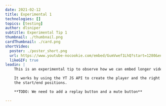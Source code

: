 ```yaml
---
date: 2021-02-12
title: Experimental 1
technologies: []
topics: [testing]
author: dlsniper
subtitle: Experimental Tip 1
thumbnail: ./thumbnail.png
cardThumbnail: ./card.png
shortVideo:
  poster: ./poster_short.png
  url: https://www.youtube-nocookie.com/embed/GumVwef1LhQ?start=1280&end=1285
  likeGIF: true
leadin: |
    This is an experimental tip to observe how we can embed longer videos by using segments.

    It works by using the YT JS API to create the player and the right configuration to add
    the start/end positions.

    **TODO: We need to add a replay button and a mute button**

---
```

